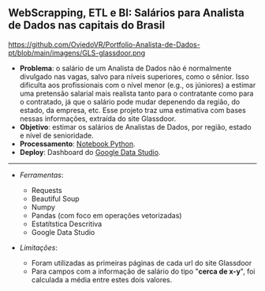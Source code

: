 ## **WebScrapping, ETL e BI: Salários para Analista de Dados nas capitais do Brasil**


https://github.com/OviedoVR/Portfolio-Analista-de-Dados-pt/blob/main/imagens/GLS-glassdoor.png

* **Problema**: o salário de um Analista de Dados não é normalmente divulgado nas vagas, salvo para níveis superiores, como o sênior. Isso dificulta aos profissionais com o nível menor (e.g., os júniores) a estimar uma pretensão salarial mais realista tanto para o contratante como para o contratado, já que o salário pode mudar depenendo da região, do estado, da empresa, etc. Esse projeto traz uma estimativa com bases nessas informações, extraída do site Glassdoor.
* **Objetivo**: estimar os salários de Analistas de Dados, por região, estado e nível de senioridade.
* **Processamento**: [Notebook Python](https://github.com/OviedoVR/Portfolio-Analista-de-Dados-pt/blob/main/WebScraping_ETL_BI-Salarios-Glassdoor/WebScraping_AnalistaDeDados_Glassdoor_Brasil.ipynb).
* **Deploy**: Dashboard do [Google Data Studio](https://datastudio.google.com/reporting/87c046b9-b77f-4e62-a137-7e53f835ef17).

---

* *Ferramentas*: 
    * Requests
    * Beautiful Soup
    * Numpy
    * Pandas (com foco em operações vetorizadas)
    * Estatítstica Descritiva
    * Google Data Studio

* *Limitações*: 
    * Foram utilizadas as primeiras páginas de cada url do site Glassdoor
    * Para campos com a informação de salário do tipo "**cerca de x-y**", foi calculada a média entre estes dois valores.

